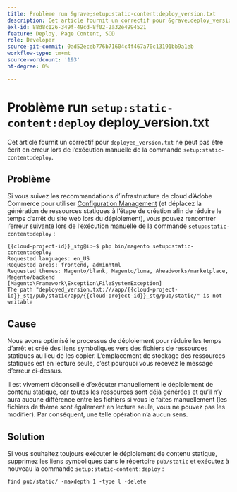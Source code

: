 ```yaml
---
title: Problème run &grave;setup:static-content:deploy_version.txt
description: Cet article fournit un correctif pour &grave;deploy_version.txt&grave; n’est pas une erreur en écriture lors de l’exécution manuelle de la commande &grave;setup:static-content:deploy&grave;.
exl-id: 88d8c126-349f-49cd-8f02-2a32e4994521
feature: Deploy, Page Content, SCD
role: Developer
source-git-commit: 0ad52eceb776b71604c4f467a70c13191bb9a1eb
workflow-type: tm+mt
source-wordcount: '193'
ht-degree: 0%

---
```


# Problème run `setup:static-content:deploy` deploy_version.txt

Cet article fournit un correctif pour `deployed_version.txt` ne peut pas être écrit en erreur lors de l’exécution manuelle de la commande `setup:static-content:deploy`.

## Problème

Si vous suivez les recommandations d’infrastructure de cloud d’Adobe Commerce pour utiliser [Configuration Management](/help/how-to/general/magento-cloud-reduce-deployment-downtime-with-configuration-management.md) (et déplacez la génération de ressources statiques à l’étape de création afin de réduire le temps d’arrêt du site web lors du déploiement), vous pouvez rencontrer l’erreur suivante lors de l’exécution manuelle de la commande `setup:static-content:deploy` :

```
{{cloud-project-id}}_stg@i:~$ php bin/magento setup:static-content:deploy
Requested languages: en_US
Requested areas: frontend, adminhtml
Requested themes: Magento/blank, Magento/luma, Aheadworks/marketplace, Magento/backend
[Magento\Framework\Exception\FileSystemException]
The path "deployed_version.txt:///app/{{cloud-project-id}}_stg/pub/static/app/{{cloud-project-id}}_stg/pub/static/" is not writable
```

## Cause

Nous avons optimisé le processus de déploiement pour réduire les temps d’arrêt et créé des liens symboliques vers des fichiers de ressources statiques au lieu de les copier. L’emplacement de stockage des ressources statiques est en lecture seule, c’est pourquoi vous recevez le message d’erreur ci-dessus.

Il est vivement déconseillé d’exécuter manuellement le déploiement de contenu statique, car toutes les ressources sont déjà générées et qu’il n’y aura aucune différence entre les fichiers si vous le faites manuellement (les fichiers de thème sont également en lecture seule, vous ne pouvez pas les modifier). Par conséquent, une telle opération n’a aucun sens.

## Solution

Si vous souhaitez toujours exécuter le déploiement de contenu statique, supprimez les liens symboliques dans le répertoire `pub/static` et exécutez à nouveau la commande `setup:static-content:deploy` :

```
find pub/static/ -maxdepth 1 -type l -delete
```
